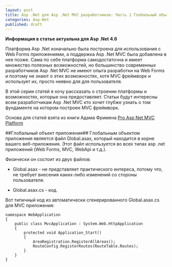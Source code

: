 ```yaml
---
layout: post
title: Asp .Net для Asp .Net MVC разработчиков: Часть 1 Глобальный объект Asp .Net приложения
categories: Asp-Net
published: draft
---
```


**Информация в статье актуальна для Asp .Net 4.6**

Платформа Asp .Net изначально была построена для использования с Web Forms приложениями, а поддержка Asp .Net MVC была добавлена в нее позже. Сама по себе платформа самодостаточна и имеет множество полезных возможностей, но большинство современных разработчиков Asp .Net MVC не имеют опыта разработки на Web Forms и поэтому не знают о этих возможностях, хотя MVC фреймворк и использует их, просто неявно для для пользователя.

В этой серии статей я хочу рассказать о строении платформы и возможностях, которые она предоставляет. Статьи будут интересны всем разработчикам Asp .Net MVC кто хочет глубже узнать о том фундаменте на котором построен MVC фреймворк.

Основа для статей взята из книги Адама Фримена [Pro Asp Net MVC Platform](http://www.apress.com/9781430265412)

##Глобальный объект приложения##
Глобальным объектом приложения является файл Global.asax, который находится в корне вашего веб-приложения. Этот файл используется во всех типах asp .net приложений (Web Forms, MVC, WebApi и т.д.).

Физически он состоит из двух файлов:

- Global.asax - не представляет практического интереса, потому что, не требует внесения каких-либо изменений со стороны пользователя.

- Global.asax.cs - код.

Вот типичный код из автоматически сгенерированного Global.asax.cs для MVC приложения:
	
	namespace WebApplication
	{
	    public class MvcApplication : System.Web.HttpApplication
	    {
	        protected void Application_Start()
	        {
	            AreaRegistration.RegisterAllAreas();
	            RouteConfig.RegisterRoutes(RouteTable.Routes);
	        }
	    }
	}



